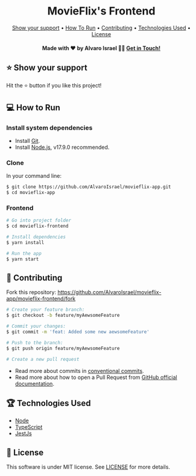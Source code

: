 <h1 align='center'>MovieFlix's Frontend</h1>

<div align='center'>
  <a href='#-show-your-support'>Show your support</a> •
  <a href="#-how-to-run">How To Run</a> •
  <a href='#-contributing'>Contributing</a> •
  <a href='#-technologies-used'>Technologies Used</a> •
  <a href='#-license'>License</a>
</div>

<h4 align='center'>Made with ❤️ by Alvaro Israel 👏🏻 <a href='https://www.linkedin.com/in/alvaroisraeldesenvolvedor/'>
Get in Touch!</a></h4>

## ⭐️ Show your support

Hit the ⭐️ button if you like this project!

## 💻 How to Run

### **Install system dependencies**

- Install [Git](https://git-scm.com).
- Install [Node.js](https://nodejs.org/en/download/), v17.9.0 recommended.

### **Clone**

In your command line:

```bash
$ git clone https://github.com/AlvaroIsrael/movieflix-app.git
$ cd movieflix-app
```

### **Frontend**

```bash
# Go into project folder
$ cd movieflix-frontend

# Install dependencies
$ yarn install

# Run the app
$ yarn start
```

## 🤝 Contributing

Fork this repository: https://github.com/AlvaroIsrael/movieflix-app/movieflix-frontend/fork

```bash
# Create your feature branch:
$ git checkout -b feature/myAewsomeFeature

# Commit your changes:
$ git commit -m 'feat: Added some new aewsomeFeature'

# Push to the branch:
$ git push origin feature/myAewsomeFeature

# Create a new pull request
```

- Read more about commits in [conventional commits](https://www.conventionalcommits.org/en/v1.0.0/).
- Read more about how to open a Pull Request from
  [GitHub official documentation](
  https://docs.github.com/en/github/collaborating-with-pull-requests/proposing-changes-to-your-work-with-pull-requests/creating-a-pull-request
  ).

## 🏆 Technologies Used

- [Node](https://nodejs.org/en/)
- [TypeScript](https://www.typescriptlang.org/)
- [JestJs](https://jestjs.io/)

## 📝 License

This software is under MIT license. See [LICENSE](LICENSE.md) for more details.
